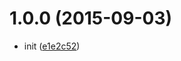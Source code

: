 <a name="1.0.0"></a>
# 1.0.0 (2015-09-03)


* init ([e1e2c52](https://github.com/stevemao/promise-to-callback/commit/e1e2c52))



